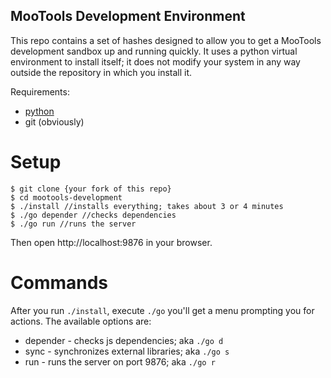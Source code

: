 MooTools Development Environment
--------------------------------

This repo contains a set of hashes designed to allow you to get a MooTools development sandbox up and running quickly. It uses a python virtual environment to install itself; it does not modify your system in any way outside the repository in which you install it.

Requirements:
* [python](http://www.python.org/)
* git (obviously)

Setup
=====

	$ git clone {your fork of this repo}
	$ cd mootools-development
	$ ./install //installs everything; takes about 3 or 4 minutes
	$ ./go depender //checks dependencies
	$ ./go run //runs the server

Then open http://localhost:9876 in your browser.

Commands
========
After you run `./install`, execute `./go` you'll get a menu prompting you for actions. The available options are:

* depender - checks js dependencies; aka `./go d`
* sync - synchronizes external libraries; aka `./go s`
* run - runs the server on port 9876; aka `./go r`
